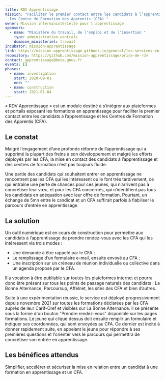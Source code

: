 ```yaml
---
title: RDV Apprentissage
mission: "Faciliter le premier contact entre les candidats à l’apprentissage et
  les Centre de Formation des Apprentis (CFA) "
owner: Mission interministérielle pour l'apprentissage
sponsors:
  - name: "Ministère du travail, de l'emploi et de l'insertion "
    type: administration-centrale
    domaine_ministeriel: travail
incubator: mission-apprentissage
link: https://mission-apprentissage.gitbook.io/general/les-services-en-devenir/prise-de-rendez-vous
repository: https://github.com/mission-apprentissage/prise-de-rdv
contact: apprentissage@beta.gouv.fr
events: []
phases:
  - name: investigation
    start: 2020-09-01
    end: ""
  - name: construction
    start: 2021-01-04
---
```

« RDV Apprentissage » est un module destiné à s’intégrer aux plateformes et portails exposant les formations en apprentissage pour faciliter le premier contact entre les candidats à l’apprentissage et les Centres de Formation des Apprentis (CFA).

## Le constat

Malgré l’engagement d’une profonde réforme de l’apprentissage qui a supprimé la plupart des freins à son développement et malgré les efforts déployés par les CFA, la mise en contact des candidats à l’apprentissage et des centres de formation n’est pas toujours fluide. 

Une partie des candidats qui souhaitent entrer en apprentissage ne rencontrent pas les CFA qui les intéressent ou le font très tardivement, ce qui entraîne une perte de chances pour ces jeunes, qui n’arrivent pas à concrétiser leur vœu, et pour les CFA concernés, qui n’identifient pas tous les candidats en adéquation avec leur offre de formation. Pourtant, un échange de 5mn entre le candidat et un CFA suffirait parfois à fiabiliser le parcours d’entrée en apprentissage.

## La solution

Un outil numérique est en cours de construction pour permettre aux candidats à l’apprentissage de prendre rendez-vous avec les CFA qui les intéressent via trois modes : 
- Une demande à être rappelé par le CFA ;
- Le remplissage d’un formulaire e-mail, ensuite envoyé au CFA ;
- Une inscription sur un créneau de réunion individuelle ou collective dans un agenda proposé par le CFA.

Il a vocation à être publiable sur toutes les plateformes internet et pourra donc être présent sur tous les points de passage naturels des candidats : La Bonne Alternance, Parcoursup, Affelnet, les sites des CFA et bien d’autres.

Suite à une expérimentation réussie, le service est déployé progressivement depuis novembre 2021 sur toutes les formations déclarées par les CFA auprès de leur Carif-Oref et visibles sur La Bonne Alternance. Il se présente sous la forme d'un bouton "Prendre rendez-vous" disponible sur les pages formations. Le jeune qui clique dessus doit ensuite remplir un formulaire et indiquer ses coordonnées, qui sont envoyées au CFA. Ce dernier est incité à donner rapidement suite, en appelant le jeune pour répondre à ses premières questions et l'orienter vers le parcours qui permettra de concrétiser son entrée en apprentissage.

## Les bénéfices attendus

Simplifier, accélérer et sécuriser la mise en relation entre un candidat à une formation en apprentissage et un CFA.
